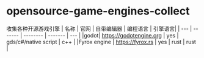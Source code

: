 # opensource-game-engines-collect
收集各种开源游戏引擎
| 名称  | 官网 | 自带编辑器 | 编程语言 | 引擎语言|
| --- | ------- | -------- | ------- | --- |
|godot|  https://godotengine.org | yes | gds/c#/native script | c++ |
|Fyrox engine | https://fyrox.rs | yes | rust | rust |
